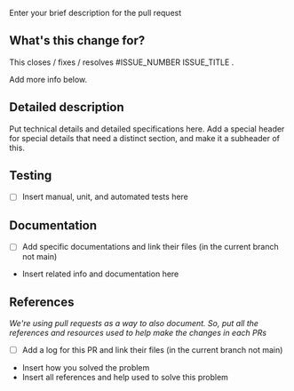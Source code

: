 Enter your brief description for the pull request

## What's this change for?
This closes / fixes / resolves #ISSUE_NUMBER ISSUE_TITLE .

Add more info below.

## Detailed description
Put technical details and detailed specifications here. Add a special header for
special details that need a distinct section, and make it a subheader of this.

## Testing
- [ ] Insert manual, unit, and automated tests here

## Documentation
- [ ] Add specific documentations and link their files (in the current branch
  not main)
- Insert related info and documentation here

## References
*We're using pull requests as a way to also document. So, put all the references
and resources used to help make the changes in each PRs*

- [ ] Add a log for this PR and link their files (in the current branch
  not main)

- Insert how you solved the problem
- Insert all references and help used to solve this problem